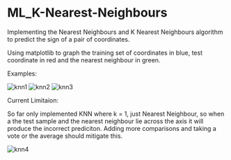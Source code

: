 # ML_K-Nearest-Neighbours
Implementing the Nearest Neighbours and K Nearest Neighbours algorithm to predict the sign of a pair of coordinates. 

Using matplotlib to graph the training set of coordinates in blue, test coordinate in red and the nearest neighbour in green.

Examples:

![knn1](https://user-images.githubusercontent.com/49439911/135137278-fbc1040f-5d2a-4918-b60e-d5cdc1b64fd3.png)
![knn2](https://user-images.githubusercontent.com/49439911/135137287-6f30e850-a30b-4b2f-ae83-9d1ed4088b4e.png)
![knn3](https://user-images.githubusercontent.com/49439911/135137294-eec15b32-89a3-4f1b-a81f-bc9d672cde6b.png)


Current Limitaion:

So far only implemented KNN where k = 1, just Nearest Neighbour, so when a the test sample and the nearest neighbour lie across the axis it will produce the incorrect prediciton. Adding more comparisons and taking a vote or the average should mitigate this.

![knn4](https://user-images.githubusercontent.com/49439911/135137307-46027ad1-5e3c-4237-b1c1-fbec3d47ee34.png)


